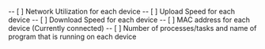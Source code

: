 -- [ ] Network Utilization for each device
-- [ ] Upload Speed for each device
-- [ ] Download Speed for each device
-- [ ] MAC address for each device (Currently connected)
-- [ ] Number of processes/tasks and name of program that is running on each device